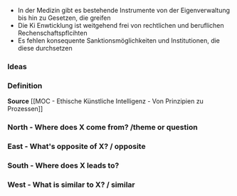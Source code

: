 - In der Medizin gibt es bestehende Instrumente von der Eigenverwaltung bis hin zu Gesetzen, die greifen
- Die Ki Enwticklung ist weitgehend frei von rechtlichen und beruflichen Rechenschaftspflcihten 
- Es fehlen konsequente Sanktionsmöglichkeiten und Institutionen, die diese durchsetzen

### Ideas


### Definition 


**Source** [[MOC - Ethische Künstliche Intelligenz - Von Prinzipien zu Prozessen]]

### North - Where does X come from? /theme or question

### East - What's opposite of X? / opposite

### South - Where does X leads to? 

### West - What is similar to X? / similar

